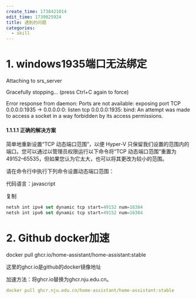 ```yaml
---
create_time: 1738421014
edit_time: 1739025924
title: 遇到的问题
categories:
  - skill
---
```



# 1. windows1935端口无法绑定

 Attaching to srs_server

Gracefully stopping... (press Ctrl+C again to force)

Error response from daemon: Ports are not available: exposing port TCP 0.0.0.0:1935 -&gt; 0.0.0.0:0: listen tcp 0.0.0.0:1935: bind: An attempt was made to access a socket in a way forbidden by its access permissions.

#### 1.1.1.1  **正确的解决方案**

简单地重新设置“TCP 动态端口范围”，以便 Hyper-V 只保留我们设置的范围内的端口。您可以通过以管理员权限运行以下命令将“TCP 动态端口范围”重置为 49152–65535，但如果您认为它太大，也可以将其更改为较小的范围。

请在命令行中执行下列命令设置动态端口范围：

代码语言：javascript

复制

```js
netsh int ipv4 set dynamic tcp start=49152 num=16384
netsh int ipv6 set dynamic tcp start=49152 num=16384
```

# 2. Github docker加速 

docker pull ghcr.io/home-assistant/home-assistant:stable 

这里的ghcr.io是github的docker镜像地址

加速方法：将ghcr.io替换为ghcr.nju.edu.cn。 

```yaml
docker pull ghcr.nju.edu.cn/home-assistant/home-assistant:stable
```

